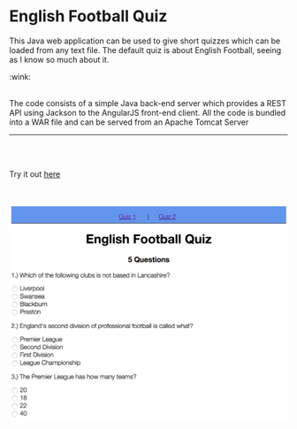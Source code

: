 <h1>English Football Quiz</h1>

<p>This Java web application can be used to give short quizzes which can be loaded from any text file. The default quiz is about English Football, seeing as I know so much about it.</p> :wink:
<br>
<br>
<p> The code consists of a simple Java back-end server which provides a REST API using Jackson to the AngularJS front-end client. All the code is bundled into a WAR file and can be served from an Apache Tomcat Server</p>
<hr>
<br>
<br>
<p>Try it out <a href="https://java-angular-football-quiz.herokuapp.com">here</a></p>
<br>

![ScreenShot](./screenshot.png)
